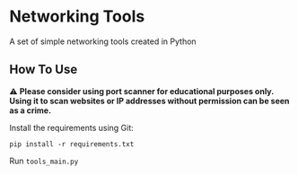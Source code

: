 # Networking Tools
A set of simple networking tools created in Python

## How To Use
⚠️ **Please consider using port scanner for educational purposes only. Using it to scan websites or IP addresses without permission can be seen as a crime.**

Install the requirements using Git: 

`pip install -r requirements.txt`

Run `tools_main.py`